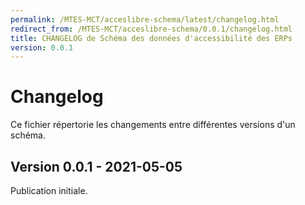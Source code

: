 ```yaml
---
permalink: /MTES-MCT/acceslibre-schema/latest/changelog.html
redirect_from: /MTES-MCT/acceslibre-schema/0.0.1/changelog.html
title: CHANGELOG de Schéma des données d'accessibilité des ERPs
version: 0.0.1
---
```


# Changelog

Ce fichier répertorie les changements entre différentes versions d'un schéma.

## Version 0.0.1 - 2021-05-05

Publication initiale.